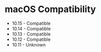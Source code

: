 # macOS Compatibility

- 10.15 - Compatible
- 10.14 - Compatible 
- 10.13 - Compatible
- 10.12 - Compatible
- 10.11 - Unknown
